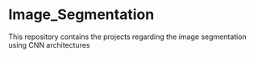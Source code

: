 # Image_Segmentation
This repository contains the projects regarding the image segmentation using CNN architectures
